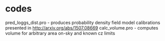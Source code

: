 # codes
pred_loggs_dist.pro - produces probability density field model calibrations presented in http://arxiv.org/abs/1507.08669
calc_volume.pro - computes volume for arbitrary area on-sky and known cz limits
